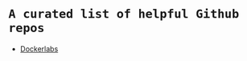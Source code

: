 # `A curated list of helpful Github repos`

* [Dockerlabs](https://github.com/collabnix/dockerlabs)
